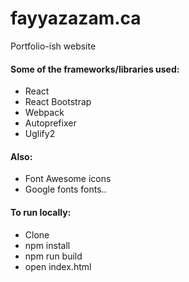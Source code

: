 # fayyazazam.ca
Portfolio-ish website

#### Some of the frameworks/libraries used:
- React
- React Bootstrap
- Webpack
- Autoprefixer
- Uglify2

#### Also:
- Font Awesome icons
- Google fonts fonts..

#### To run locally:
- Clone
- npm install
- npm run build
- open index.html
